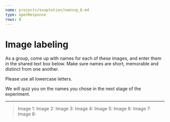 ```yaml
---
name: projects/exaptation/naming_8.md
type: openResponse
rows: 8
---
```


# Image labeling

As a group, come up with names for each of these images, and enter them in the shared text box below. Make sure names are short, memorable and distinct from one another.

Please use all lowercase letters.

We will quiz you on the names you chose in the next stage of the experiment.

---

> Image 1:
> Image 2:
> Image 3:
> Image 4:
> Image 5:
> Image 6:
> Image 7:
> Image 8:
